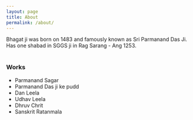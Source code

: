 ```yaml
---
layout: page
title: About
permalink: /about/
---
```

Bhagat ji was born on 1483 and famously known as Sri Parmanand Das Ji.
<br />
Has one shabad in SGGS ji in Rag Sarang - Ang 1253.
<br />
<br />

### Works

* Parmanand Sagar
* Parmanand Das ji ke pudd
* Dan Leela
* Udhav Leela
* Dhruv Chrit
* Sanskrit Ratanmala
